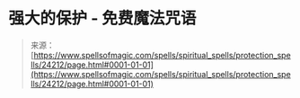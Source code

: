<!--yml

category: 未分类

date: 2024-06-12 19:10:01

-->

# 强大的保护 - 免费魔法咒语

> 来源：[https://www.spellsofmagic.com/spells/spiritual_spells/protection_spells/24212/page.html#0001-01-01](https://www.spellsofmagic.com/spells/spiritual_spells/protection_spells/24212/page.html#0001-01-01)
